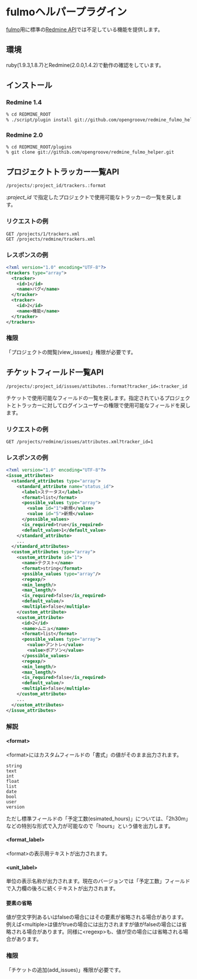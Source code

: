 # fulmoヘルパープラグイン
[fulmo](https://github.com/opengroove/fulmo)用に標準の[Redmine API](http://www.redmine.org/projects/redmine/wiki/Rest_api)では不足している機能を提供します。

## 環境
ruby(1.9.3,1.8.7)とRedmine(2.0.0,1.4.2)で動作の確認をしています。


## インストール
### Redmine 1.4
```sh
% cd REDMINE_ROOT
% ./script/plugin install git://github.com/opengroove/redmine_fulmo_helper.git
```

### Redmine 2.0
```
% cd REDMINE_ROOT/plugins
% git clone git://githib.com/opengroove/redmine_fulmo_helper.git 
```


## プロジェクトトラッカー一覧API
```
/projects/:project_id/trackers.:format
```

*:project_id* で指定したプロジェクトで使用可能なトラッカーの一覧を戻します。

### リクエストの例
```
GET /projects/1/trackers.xml
GET /projects/redmine/trackers.xml
```

### レスポンスの例
```xml
<?xml version="1.0" encoding="UTF-8"?>
<trackers type="array">
  <tracker>
    <id>1</id>
    <name>バグ</name>
  </tracker>
  <tracker>
    <id>2</id>
    <name>機能</name>
  </tracker>
</trackers>
```

### 権限
「プロジェクトの閲覧(view_issues)」権限が必要です。

## チケットフィールド一覧API
```
/projects/:project_id/issues/attibutes.:format?tracker_id=:tracker_id
```

チケットで使用可能なフィールドの一覧を戻します。指定されているプロジェクトとトラッカーに対してログインユーザーの権限で使用可能なフィールドを戻します。

### リクエストの例
```
GET /projects/redmine/issues/attributes.xml?tracker_id=1
```

### レスポンスの例
```xml
<?xml version="1.0" encoding="UTF-8"?>
<issue_attributes>
  <standard_attributes type="array">
    <standard_attribute name="status_id">
      <label>ステータス</label>
      <format>list</format>
      <possible_values type="array">
        <value id="1">新規</value>
        <value id="5">新規</value>
      </possible_values>
      <is_required>true</is_required>
      <default_value>1</default_value>
    </standard_attribute>
    ...
  </standard_attributes>
  <custom_attributes type="array">
    <custom_attribute id="1">
      <name>テクスト</name>
      <format>string</format>
      <pssible_values type="array"/>
      <regexp/>
      <min_length/>
      <max_length/>
      <is_required>false</is_required>
      <default_value/>
      <multiple>false</multiple>
    </custom_attribute>
    <custom_attribute>    
      <id>2</id>
      <name>ムニュ</name>
      <format>list</format>
      <possible_values type="array">
        <value>アントレ</value>
        <value>ポアソン</value>
      </possible_values>
      <regexp/>
      <min_length/>
      <max_length/>
      <is_required>false</is_required>
      <default_value/>
      <multiple>false</multiple>
    </custom_attribute>
    ...
  </custom_attributes>
</issue_attributes>
```
 
### 解説
#### \<format\>
\<format\>にはカスタムフィールドの「書式」の値がそのまま出力されます。
```
string
text
int
float
list
date
bool
user
version
```
ただし標準フィールドの「予定工数(esimated_hours)」については、「2h30m」などの特別な形式で入力が可能なので「hours」という値を出力します。

#### \<format_label\>
\<format\>の表示用テキストが出力されます。

#### \<unit_label\>
単位の表示名称が出力されます。現在のバージョンでは「予定工数」フィールドで入力欄の後ろに続くテキストが出力されます。

#### 要素の省略
値が空文字列あるいはfalseの場合にはその要素が省略される場合があります。例えば\<multiple\>は値がtrueの場合には出力されますが値がfalseの場合には省略される場合があります。同様に\<regexp\>も、値が空の場合には省略される場合があります。

### 権限
「チケットの追加(add_issues)」権限が必要です。
